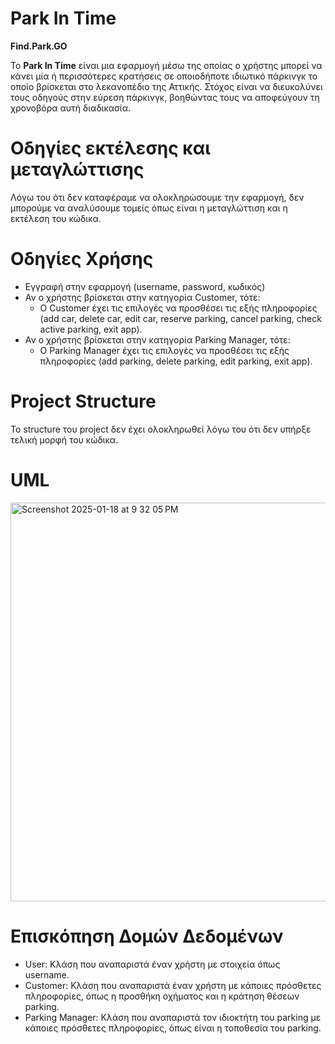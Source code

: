 # **Park In Time**

**Find.Park.GO**

Το **Park In Time** είναι μια εφαρμογή μέσω της οποίας ο χρήστης μπορεί να κάνει μία ή περισσότερες κρατήσεις σε οποιοδήποτε ιδιωτικό πάρκινγκ το οποίο βρίσκεται στο λεκανοπέδιο της Αττικής. Στόχος είναι να διευκολύνει τους οδηγούς στην εύρεση πάρκινγκ, βοηθώντας τους να αποφεύγουν τη χρονοβόρα αυτή διαδικασία.


# **Οδηγίες εκτέλεσης και μεταγλώττισης**

Λόγω του ότι δεν καταφέραμε να ολοκληρώσουμε την εφαρμογή, δεν μπορούμε να αναλύσουμε τομείς όπως είναι η μεταγλώττιση και η εκτέλεση του κώδικα.

# **Οδηγίες Χρήσης**

* Εγγραφή στην εφαρμογή (username, password, κωδικός)
* Αν ο χρήστης βρίσκεται στην κατηγορία Customer, τότε:
  - Ο Customer έχει τις επιλογές να προσθέσει τις εξής πληροφορίες (add car, delete car, edit car, reserve parking, cancel parking, check active parking, exit app).
* Αν ο χρήστης βρίσκεται στην κατηγορία Parking Manager, τότε:
  - Ο Parking Manager έχει τις επιλογές να προσθέσει τις εξής πληροφορίες (add parking, delete parking, edit parking, exit app).
# **Project Structure**

Το structure του project δεν έχει ολοκληρωθεί λόγω του ότι δεν υπήρξε τελική μορφή του κώδικα. 
# **UML**


<img width="638" alt="Screenshot 2025-01-18 at 9 32 05 PM" src="https://github.com/user-attachments/assets/a562b93f-f0a8-414b-a666-0d8bd1f9ea3e" />

# **Επισκόπηση Δομών Δεδομένων**
* User: Κλάση που αναπαριστά έναν χρήστη με στοιχεία όπως username.
* Customer: Κλάση που αναπαριστά έναν χρήστη με κάποιες πρόσθετες πληροφορίες, όπως η προσθήκη οχήματος και η κράτηση θέσεων parking.
* Parking Manager: Κλάση που αναπαριστά τον ιδιοκτήτη του parking με κάποιες πρόσθετες πληροφορίες, όπως είναι η τοποθεσία του parking.
